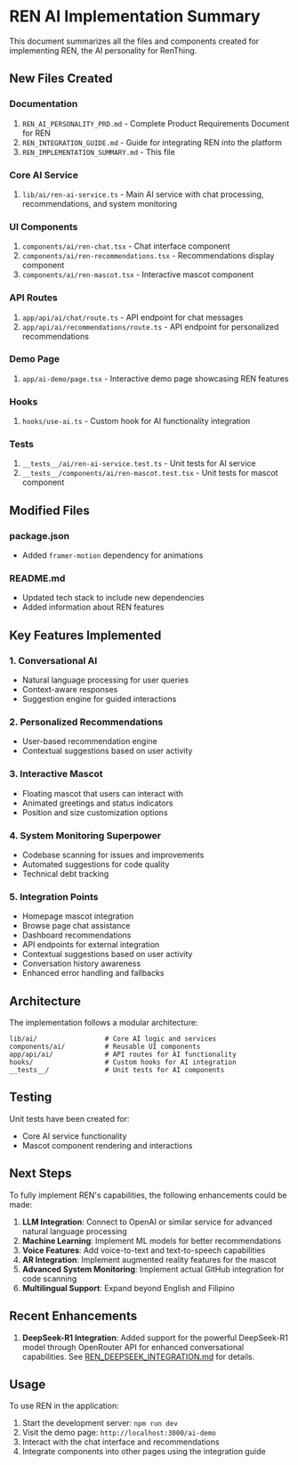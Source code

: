 # REN AI Implementation Summary

This document summarizes all the files and components created for implementing REN, the AI personality for RenThing.

## New Files Created

### Documentation
1. `REN_AI_PERSONALITY_PRD.md` - Complete Product Requirements Document for REN
2. `REN_INTEGRATION_GUIDE.md` - Guide for integrating REN into the platform
3. `REN_IMPLEMENTATION_SUMMARY.md` - This file

### Core AI Service
1. `lib/ai/ren-ai-service.ts` - Main AI service with chat processing, recommendations, and system monitoring

### UI Components
1. `components/ai/ren-chat.tsx` - Chat interface component
2. `components/ai/ren-recommendations.tsx` - Recommendations display component
3. `components/ai/ren-mascot.tsx` - Interactive mascot component

### API Routes
1. `app/api/ai/chat/route.ts` - API endpoint for chat messages
2. `app/api/ai/recommendations/route.ts` - API endpoint for personalized recommendations

### Demo Page
1. `app/ai-demo/page.tsx` - Interactive demo page showcasing REN features

### Hooks
1. `hooks/use-ai.ts` - Custom hook for AI functionality integration

### Tests
1. `__tests__/ai/ren-ai-service.test.ts` - Unit tests for AI service
2. `__tests__/components/ai/ren-mascot.test.tsx` - Unit tests for mascot component

## Modified Files

### package.json
- Added `framer-motion` dependency for animations

### README.md
- Updated tech stack to include new dependencies
- Added information about REN features

## Key Features Implemented

### 1. Conversational AI
- Natural language processing for user queries
- Context-aware responses
- Suggestion engine for guided interactions

### 2. Personalized Recommendations
- User-based recommendation engine
- Contextual suggestions based on user activity

### 3. Interactive Mascot
- Floating mascot that users can interact with
- Animated greetings and status indicators
- Position and size customization options

### 4. System Monitoring Superpower
- Codebase scanning for issues and improvements
- Automated suggestions for code quality
- Technical debt tracking

### 5. Integration Points
- Homepage mascot integration
- Browse page chat assistance
- Dashboard recommendations
- API endpoints for external integration
- Contextual suggestions based on user activity
- Conversation history awareness
- Enhanced error handling and fallbacks

## Architecture

The implementation follows a modular architecture:

```
lib/ai/                 # Core AI logic and services
components/ai/          # Reusable UI components
app/api/ai/             # API routes for AI functionality
hooks/                  # Custom hooks for AI integration
__tests__/              # Unit tests for AI components
```

## Testing

Unit tests have been created for:
- Core AI service functionality
- Mascot component rendering and interactions

## Next Steps

To fully implement REN's capabilities, the following enhancements could be made:

1. **LLM Integration**: Connect to OpenAI or similar service for advanced natural language processing
2. **Machine Learning**: Implement ML models for better recommendations
3. **Voice Features**: Add voice-to-text and text-to-speech capabilities
4. **AR Integration**: Implement augmented reality features for the mascot
5. **Advanced System Monitoring**: Implement actual GitHub integration for code scanning
6. **Multilingual Support**: Expand beyond English and Filipino

## Recent Enhancements

1. **DeepSeek-R1 Integration**: Added support for the powerful DeepSeek-R1 model through OpenRouter API for enhanced conversational capabilities. See [REN_DEEPSEEK_INTEGRATION.md](REN_DEEPSEEK_INTEGRATION.md) for details.

## Usage

To use REN in the application:

1. Start the development server: `npm run dev`
2. Visit the demo page: `http://localhost:3000/ai-demo`
3. Interact with the chat interface and recommendations
4. Integrate components into other pages using the integration guide